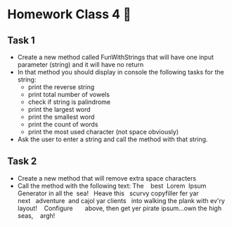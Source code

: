 # Homework Class 4 📒

## Task 1
* Create a new method called FunWithStrings that will have one input parameter (string) and it will have no return
* In that method you should display in console the following tasks for the string:
  * print the reverse string
  * print total number of vowels
  * check if string is palindrome
  * print the largest word
  * print the smallest word
  * print the count of words
  * print the most used character (not space obviously)
* Ask the user to enter a string and call the method with that string.

## Task 2
* Create a new method that will remove extra space characters
* Call the method with the following text: The&nbsp;&nbsp;&nbsp; best &nbsp;Lorem&nbsp; Ipsum&nbsp;&nbsp;&nbsp;&nbsp;&nbsp;&nbsp;&nbsp; Generator in all the&nbsp; sea!&nbsp;&nbsp; Heave this &nbsp; scurvy copyfiller fer yar&nbsp;&nbsp;&nbsp;&nbsp;&nbsp;&nbsp;&nbsp;&nbsp; next&nbsp;&nbsp; adventure&nbsp; and cajol yar clients&nbsp;&nbsp; into walking  the plank with  ev'ry layout!&nbsp;&nbsp;&nbsp; Configure&nbsp;&nbsp;&nbsp;&nbsp;&nbsp;&nbsp;  above, then get yer pirate ipsum...own the high seas,&nbsp;&nbsp;&nbsp; argh!